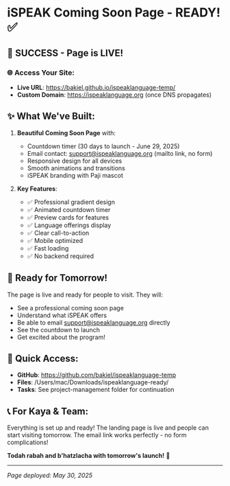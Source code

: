 # iSPEAK Coming Soon Page - READY! ✅

## 🎉 SUCCESS - Page is LIVE!

### 🌐 Access Your Site:
- **Live URL**: https://bakiel.github.io/ispeaklanguage-temp/
- **Custom Domain**: https://ispeaklanguage.org (once DNS propagates)

## ✨ What We've Built:
1. **Beautiful Coming Soon Page** with:
   - Countdown timer (30 days to launch - June 29, 2025)
   - Email contact: support@ispeaklanguage.org (mailto link, no form)
   - Responsive design for all devices
   - Smooth animations and transitions
   - iSPEAK branding with Paji mascot

2. **Key Features**:
   - ✅ Professional gradient design
   - ✅ Animated countdown timer
   - ✅ Preview cards for features
   - ✅ Language offerings display
   - ✅ Clear call-to-action
   - ✅ Mobile optimized
   - ✅ Fast loading
   - ✅ No backend required

## 📱 Ready for Tomorrow!
The page is live and ready for people to visit. They will:
- See a professional coming soon page
- Understand what iSPEAK offers
- Be able to email support@ispeaklanguage.org directly
- See the countdown to launch
- Get excited about the program!

## 🔧 Quick Access:
- **GitHub**: https://github.com/bakiel/ispeaklanguage-temp
- **Files**: /Users/mac/Downloads/ispeaklanguage-ready/
- **Tasks**: See project-management folder for continuation

## 📞 For Kaya & Team:
Everything is set up and ready! The landing page is live and people can start visiting tomorrow. The email link works perfectly - no form complications!

**Todah rabah and b'hatzlacha with tomorrow's launch!** 🚀

---
*Page deployed: May 30, 2025*